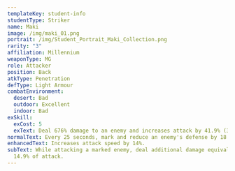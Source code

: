 ```yaml
---
templateKey: student-info
studentType: Striker
name: Maki
image: /img/maki_01.png
portrait: /img/Student_Portrait_Maki_Collection.png
rarity: "3"
affiliation: Millennium
weaponType: MG
role: Attacker
position: Back
atkType: Penetration
defType: Light Armour
combatEnvironment:
  desert: Bad
  outdoor: Excellent
  indoor: Bad
exSkill:
  exCost: 5
  exText: Deal 676% damage to an enemy and increases attack by 41.9% (30 sec).
normalText: Every 25 seconds, mark and reduce an enemy's defense by 18.3% (15 sec).
enhancedText: Increases attack speed by 14%.
subText: While attacking a marked enemy, deal additional damage equivalent to
  14.9% of attack.
---
```

